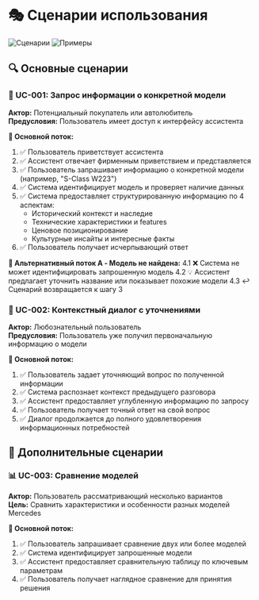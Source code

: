# 🎭 Сценарии использования

![Сценарии](https://img.shields.io/badge/Сценарии-Использования-orange?style=flat-square)
![Примеры](https://img.shields.io/badge/Примеры-Реальные-blue?style=flat-square)

## 🔍 Основные сценарии

### 🚗 UC-001: Запрос информации о конкретной модели
**Актор:** Потенциальный покупатель или автолюбитель  
**Предусловия:** Пользователь имеет доступ к интерфейсу ассистента

**📖 Основной поток:**
1. ✅ Пользователь приветствует ассистента
2. ✅ Ассистент отвечает фирменным приветствием и представляется
3. ✅ Пользователь запрашивает информацию о конкретной модели (например, "S-Class W223")
4. ✅ Система идентифицирует модель и проверяет наличие данных
5. ✅ Система предоставляет структурированную информацию по 4 аспектам:
   - Исторический контекст и наследие
   - Технические характеристики и features
   - Ценовое позиционирование
   - Культурные инсайты и интересные факты
6. ✅ Пользователь получает исчерпывающий ответ

**🔄 Альтернативный поток A - Модель не найдена:**
4.1 ❌ Система не может идентифицировать запрошенную модель
4.2 💡 Ассистент предлагает уточнить название или показывает похожие модели
4.3 ↩️ Сценарий возвращается к шагу 3

### 💬 UC-002: Контекстный диалог с уточнениями
**Актор:** Любознательный пользователь  
**Предусловия:** Пользователь уже получил первоначальную информацию о модели

**📖 Основной поток:**
1. ✅ Пользователь задает уточняющий вопрос по полученной информации
2. ✅ Система распознает контекст предыдущего разговора
3. ✅ Ассистент предоставляет углубленную информацию по запросу
4. ✅ Пользователь получает точный ответ на свой вопрос
5. ✅ Диалог продолжается до полного удовлетворения информационных потребностей

## 🎯 Дополнительные сценарии

### 📊 UC-003: Сравнение моделей
**Актор:** Пользователь рассматривающий несколько вариантов  
**Цель:** Сравнить характеристики и особенности разных моделей Mercedes

**📖 Основной поток:**
1. ✅ Пользователь запрашивает сравнение двух или более моделей
2. ✅ Система идентифицирует запрошенные модели
3. ✅ Ассистент предоставляет сравнительную таблицу по ключевым параметрам
4. ✅ Пользователь получает наглядное сравнение для принятия решения